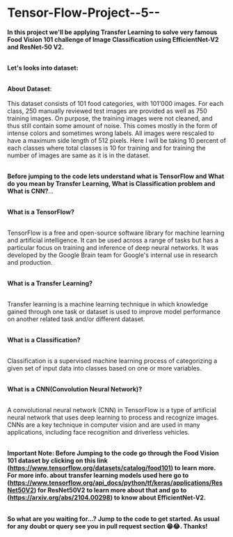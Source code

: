 # Tensor-Flow-Project--5--

<table>
  
**In this project we'll be applying Transfer Learning to solve very famous Food Vision 101 challenge of Image Classification using EfficientNet-V2 and ResNet-50 V2.** <br></br>

**Let's looks into dataset:** <br></br>

**About Dataset**: <br></br>
This dataset consists of 101 food categories, with 101'000 images. For each class, 250 manually reviewed test images are provided as well as 750 training images. On purpose, the training images were not cleaned, and thus still contain some amount of noise. This comes mostly in the form of intense colors and sometimes wrong labels. All images were rescaled to have a maximum side length of 512 pixels.
Here I will be taking 10 percent of each classes where total classes is 10 for training and for training the number of images are same as it is in the dataset.<br></br>

**Before jumping to the code lets understand what is TensorFlow and What do you mean by Transfer Learning, What is Classification problem and What is CNN?**...<br></br>

**What is a TensorFlow?** <br></br>

TensorFlow is a free and open-source software library for machine learning and artificial intelligence. It can be used across a range of tasks but has a particular focus on training and inference of deep neural networks. It was developed by the Google Brain team for Google's internal use in research and production. <br></br>

**What is a Transfer Learning?** <br></br>

Transfer learning is a machine learning technique in which knowledge gained through one task or dataset is used to improve model performance on another related task and/or different dataset. <br></br>

**What is a Classification?** <br></br>

Classification is a supervised machine learning process of categorizing a given set of input data into classes based on one or more variables. <br></br>


**What is a CNN(Convolution Neural Network)?** <br></br>

A convolutional neural network (CNN) in TensorFlow is a type of artificial neural network that uses deep learning to process and recognize images. CNNs are a key technique in computer vision and are used in many applications, including face recognition and driverless vehicles.<br></br>


**Important Note: Before Jumping to the code go through the Food Vision 101 dataset by clicking on this link (https://www.tensorflow.org/datasets/catalog/food101) to learn more. For more info. about transfer learning models used here go to (https://www.tensorflow.org/api_docs/python/tf/keras/applications/ResNet50V2) for ResNet50V2 to learn more about that and go to (https://arxiv.org/abs/2104.00298) to know about EfficientNet-V2.**

</table>

**So what are you waiting for...? Jump to the code to get started. As usual for any doubt or query see you in pull request section 😁😂. Thanks!**


